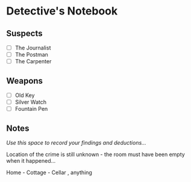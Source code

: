 # Detective's Notebook

## Suspects
- [ ] The Journalist
- [ ] The Postman
- [ ] The Carpenter

## Weapons
- [ ] Old Key
- [ ] Silver Watch
- [ ] Fountain Pen

## Notes
*Use this space to record your findings and deductions...*

Location of the crime is still unknown - the room must have been empty when it happened...

Home - Cottage - Cellar , anything 
